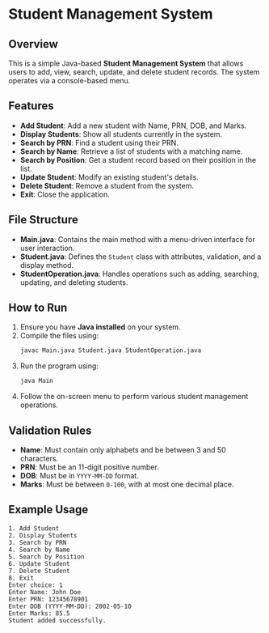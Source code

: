 # Student Management System

## Overview
This is a simple Java-based **Student Management System** that allows users to add, view, search, update, and delete student records. The system operates via a console-based menu.

## Features
- **Add Student**: Add a new student with Name, PRN, DOB, and Marks.
- **Display Students**: Show all students currently in the system.
- **Search by PRN**: Find a student using their PRN.
- **Search by Name**: Retrieve a list of students with a matching name.
- **Search by Position**: Get a student record based on their position in the list.
- **Update Student**: Modify an existing student's details.
- **Delete Student**: Remove a student from the system.
- **Exit**: Close the application.

## File Structure
- **Main.java**: Contains the main method with a menu-driven interface for user interaction.
- **Student.java**: Defines the `Student` class with attributes, validation, and a display method.
- **StudentOperation.java**: Handles operations such as adding, searching, updating, and deleting students.

## How to Run
1. Ensure you have **Java installed** on your system.
2. Compile the files using:
   ```sh
   javac Main.java Student.java StudentOperation.java
   ```
3. Run the program using:
   ```sh
   java Main
   ```
4. Follow the on-screen menu to perform various student management operations.

## Validation Rules
- **Name**: Must contain only alphabets and be between 3 and 50 characters.
- **PRN**: Must be an 11-digit positive number.
- **DOB**: Must be in `YYYY-MM-DD` format.
- **Marks**: Must be between `0-100`, with at most one decimal place.

## Example Usage
```
1. Add Student
2. Display Students
3. Search by PRN
4. Search by Name
5. Search by Position
6. Update Student
7. Delete Student
8. Exit
Enter choice: 1
Enter Name: John Doe
Enter PRN: 12345678901
Enter DOB (YYYY-MM-DD): 2002-05-10
Enter Marks: 85.5
Student added successfully.
```
